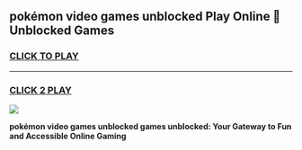
## pokémon video games unblocked Play Online 👋 Unblocked Games
<h3>
<a href="https://premium.freeplayer.one?title=pokémon_video_games_unblocked&ref=19F">CLICK TO PLAY</a></h3>
<hr>

<h3>
<a href="https://premium.freeplayer.one?title=pokémon_video_games_unblocked&ref=19F">CLICK 2 PLAY</a>
  
</h3>

<a href="https://premium.freeplayer.one?title=pokémon_video_games_unblocked&ref=19F"><img src="https://clearcache.store/games.png"></a>


**pokémon video games unblocked games unblocked: Your Gateway to Fun and Accessible Online Gaming**
